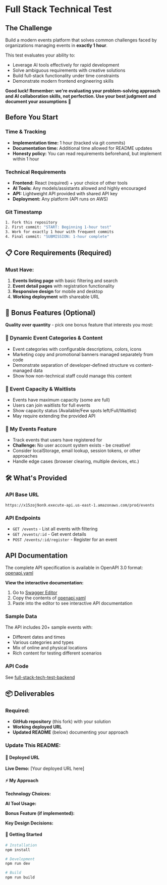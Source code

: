 # Full Stack Technical Test

## The Challenge
Build a modern events platform that solves common challenges faced by organizations managing events in **exactly 1 hour**.

This test evaluates your ability to:
- Leverage AI tools effectively for rapid development
- Solve ambiguous requirements with creative solutions
- Build full-stack functionality under time constraints
- Demonstrate modern frontend engineering skills

**Good luck! Remember: we're evaluating your problem-solving approach and AI collaboration skills, not perfection. Use your best judgment and document your assumptions** 🚀

## Before You Start

### Time & Tracking
- **Implementation time:** 1 hour (tracked via git commits)
- **Documentation time:** Additional time allowed for README updates
- **Honesty policy:** You can read requirements beforehand, but implement within 1 hour

### Technical Requirements
- **Frontend:** React (required) + your choice of other tools
- **AI Tools:** Any models/assistants allowed and highly encouraged
- **API:** Lightweight API provided with shared API key
- **Deployment:** Any platform (API runs on AWS)

### Git Timestamp
```bash
1. Fork this repository
2. First commit: "START: Beginning 1-hour test" 
3. Work for exactly 1 hour with frequent commits
4. Final commit: "SUBMISSION: 1-hour complete"
```


## 📋 Core Requirements (Required)

### Must Have:
1. **Events listing page** with basic filtering and search
2. **Event detail pages** with registration functionality
3. **Responsive design** for mobile and desktop
4. **Working deployment** with shareable URL

## 🚀 Bonus Features (Optional)

**Quality over quantity** - pick one bonus feature that interests you most:

### 📝 Dynamic Event Categories & Content
- Event categories with configurable descriptions, colors, icons
- Marketing copy and promotional banners managed separately from code
- Demonstrate separation of developer-defined structure vs content-managed data
- Show how non-technical staff could manage this content

### 🎯 Event Capacity & Waitlists
- Events have maximum capacity (some are full)
- Users can join waitlists for full events
- Show capacity status (Available/Few spots left/Full/Waitlist)
- May require extending the provided API

### 💾 My Events Feature
- Track events that users have registered for
- **Challenge:** No user account system exists - be creative!
- Consider localStorage, email lookup, session tokens, or other approaches
- Handle edge cases (browser clearing, multiple devices, etc.)


## 🛠 What's Provided

### API Base URL
```
https://x15zoj9on9.execute-api.us-east-1.amazonaws.com/prod/events
```

### API Endpoints
- `GET /events` - List all events with filtering
- `GET /events/:id` - Get event details
- `POST /events/:id/register` - Register for an event

## API Documentation

The complete API specification is available in OpenAPI 3.0 format: [openapi.yaml](https://github.com/HultTechnology/full-stack-tech-test-backend/blob/main/openapi.yaml)

**View the interactive documentation:**
1. Go to [Swagger Editor](https://editor.swagger.io/)
2. Copy the contents of [openapi.yaml](https://github.com/HultTechnology/full-stack-tech-test-backend/blob/main/openapi.yaml)
3. Paste into the editor to see interactive API documentation

### Sample Data
The API includes 20+ sample events with:
- Different dates and times
- Various categories and types
- Mix of online and physical locations
- Rich content for testing different scenarios

### API Code
See [full-stack-tech-test-backend](https://github.com/HultTechnology/full-stack-tech-test-backend)


## 📦 Deliverables

### Required:
- **GitHub repository** (this fork) with your solution
- **Working deployed URL** 
- **Updated README** (below) documenting your approach

### Update This README:

#### 🔗 Deployed URL
<!-- Add your deployed URL here -->
**Live Demo:** [Your deployed URL here]

#### ⚡ My Approach

**Technology Choices:**
<!-- List your tech stack and why you chose it -->

**AI Tool Usage:**
<!-- Document how you used AI tools and what they helped with -->

**Bonus Feature (if implemented):**
<!-- Which bonus feature you chose and how you implemented it -->

**Key Design Decisions:**
<!-- Explain any important architectural or UX decisions -->

#### 🚀 Getting Started
<!-- Add setup instructions for running locally -->
```bash
# Installation
npm install

# Development
npm run dev

# Build
npm run build
```

